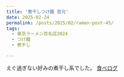 ```yaml
---
title: '煮干しつけ麺 宮元'
date: 2025-02-24
permalink: /posts/2025/02/ramen-post-45/
tags:
  - 東京ラーメン百名店2024
  - つけ麺
  - 煮干し

---
```


えぐ過ぎない好みの煮干し系でした。
[食べログ](https://tabelog.com/tokyo/A1315/A131503/13180862/)

